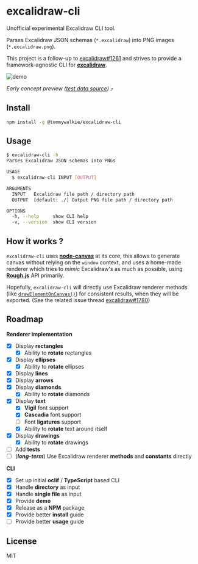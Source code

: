 # excalidraw-cli
Unofficial experimental Excalidraw CLI tool.

Parses Excalidraw JSON schemas (`*.excalidraw`) into PNG images (`*.excalidraw.png`).

This project is a follow-up to [excalidraw#1261](https://github.com/excalidraw/excalidraw/issues/1261) and strives to provide a framework-agnostic CLI for **[excalidraw](https://github.com/excalidraw/excalidraw)**.

![demo](https://raw.githubusercontent.com/tommywalkie/excalidraw-cli/master/.github/assets/demo.gif)

_Early concept preview ([test data source]("https://github.com/tommywalkie/excalidraw-cli/blob/master/.github/assets/test.excalidraw"))_ ⤴️

## Install

```bash
npm install -g @tommywalkie/excalidraw-cli
```

## Usage

```bash
$ excalidraw-cli -h
Parses Excalidraw JSON schemas into PNGs

USAGE
  $ excalidraw-cli INPUT [OUTPUT]

ARGUMENTS
  INPUT   Excalidraw file path / directory path
  OUTPUT  [default: ./] Output PNG file path / directory path

OPTIONS
  -h, --help     show CLI help
  -v, --version  show CLI version
```

## How it works ?

`excalidraw-cli` uses **[node-canvas](https://github.com/Automattic/node-canvas)** at its core, this allows to generate canvas without relying on the `window` context, and uses a home-made renderer which tries to _mimic_ Excalidraw's as much as possible, using [**Rough.js**](https://roughjs.com/) API primarily.

Hopefully, `excalidraw-cli` will directly use Excalidraw renderer methods (like [`drawElementOnCanvas()`](https://github.com/excalidraw/excalidraw/blob/046c0818c5b39b78c70646b5f9a1c28f31787694/src/renderer/renderElement.ts#L86-L153)) for consistent results, when they will be exported. (See the related issue thread [excalidraw#1780](https://github.com/excalidraw/excalidraw/issues/1780))

## Roadmap

**Renderer implementation**

- [x] Display **rectangles**
  - [x] Ability to **rotate** rectangles
- [x] Display **ellipses**
  - [x] Ability to **rotate** ellipses
- [x] Display **lines**
- [x] Display **arrows**
- [x] Display **diamonds**
  - [x] Ability to **rotate** diamonds
- [x] Display **text**
  - [x] **Vigil** font support
  - [x] **Cascadia** font support
  - [ ] Font **ligatures** support
  - [x] Ability to **rotate** text around itself
- [x] Display **drawings**
  - [x] Ability to **rotate** drawings
- [ ] Add **tests**
- [ ] (**_long-term_**) Use Excalidraw renderer **methods** and **constants** directly

**CLI**

- [x] Set up initial **oclif** / **TypeScript** based CLI
- [x] Handle **directory** as input
- [x] Handle **single file** as input
- [x] Provide **demo**
- [x] Release as a **NPM** package
- [x] Provide better **install** guide
- [ ] Provide better **usage** guide

## License

MIT